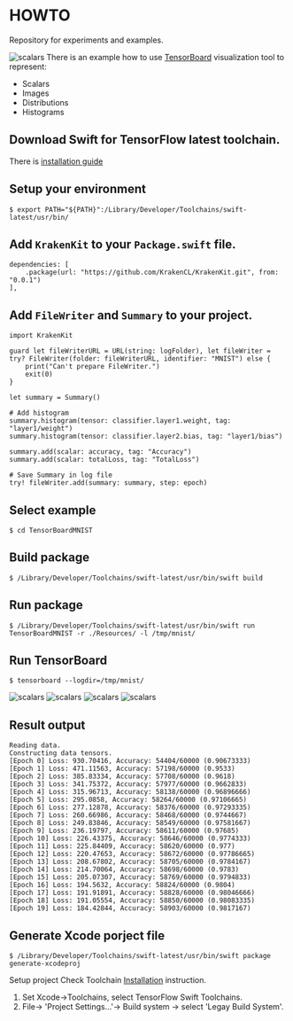 # HOWTO
Repository for experiments and examples.

![scalars](https://raw.githubusercontent.com/KrakenCL/HOWTO/master/docs/scalars.png)
There is an example how to use [TensorBoard](https://www.tensorflow.org/guide/summaries_and_tensorboard) visualization tool to represent:  
* Scalars
* Images
* Distributions
* Histograms

## Download Swift for TensorFlow latest toolchain.
There is [installation guide](https://github.com/tensorflow/swift/blob/master/Installation.md)

## Setup your environment
```
$ export PATH="${PATH}":/Library/Developer/Toolchains/swift-latest/usr/bin/
```

## Add `KrakenKit` to your `Package.swift` file.
```
dependencies: [
    .package(url: "https://github.com/KrakenCL/KrakenKit.git", from: "0.0.1")
],
```

## Add `FileWriter` and `Summary` to your project.
```
import KrakenKit

guard let fileWriterURL = URL(string: logFolder), let fileWriter = try? FileWriter(folder: fileWriterURL, identifier: "MNIST") else {
    print("Can't prepare FileWriter.")
    exit(0)
}

let summary = Summary()

# Add histogram
summary.histogram(tensor: classifier.layer1.weight, tag: "layer1/weight")
summary.histogram(tensor: classifier.layer2.bias, tag: "layer1/bias")

summary.add(scalar: accuracy, tag: "Accuracy")
summary.add(scalar: totalLoss, tag: "TotalLoss")

# Save Summary in log file 
try! fileWriter.add(summary: summary, step: epoch)

```

## Select example
```
$ cd TensorBoardMNIST
```

## Build package 
```
$ /Library/Developer/Toolchains/swift-latest/usr/bin/swift build
```

## Run package
```
$ /Library/Developer/Toolchains/swift-latest/usr/bin/swift run TensorBoardMNIST -r ./Resources/ -l /tmp/mnist/
```

## Run TensorBoard
```
$ tensorboard --logdir=/tmp/mnist/
```
![scalars](https://raw.githubusercontent.com/KrakenCL/HOWTO/master/docs/scalars.png)
![scalars](https://raw.githubusercontent.com/KrakenCL/HOWTO/master/docs/images.png)
![scalars](https://raw.githubusercontent.com/KrakenCL/HOWTO/master/docs/distributions.png)
![scalars](https://raw.githubusercontent.com/KrakenCL/HOWTO/master/docs/histograms.png)

## Result output
```
Reading data.
Constructing data tensors.
[Epoch 0] Loss: 930.70416, Accuracy: 54404/60000 (0.90673333)
[Epoch 1] Loss: 471.11563, Accuracy: 57198/60000 (0.9533)
[Epoch 2] Loss: 385.83334, Accuracy: 57708/60000 (0.9618)
[Epoch 3] Loss: 341.75372, Accuracy: 57977/60000 (0.9662833)
[Epoch 4] Loss: 315.96713, Accuracy: 58138/60000 (0.96896666)
[Epoch 5] Loss: 295.0858, Accuracy: 58264/60000 (0.97106665)
[Epoch 6] Loss: 277.12878, Accuracy: 58376/60000 (0.97293335)
[Epoch 7] Loss: 260.66986, Accuracy: 58468/60000 (0.9744667)
[Epoch 8] Loss: 249.83846, Accuracy: 58549/60000 (0.97581667)
[Epoch 9] Loss: 236.19797, Accuracy: 58611/60000 (0.97685)
[Epoch 10] Loss: 226.43375, Accuracy: 58646/60000 (0.9774333)
[Epoch 11] Loss: 225.84409, Accuracy: 58620/60000 (0.977)
[Epoch 12] Loss: 220.47653, Accuracy: 58672/60000 (0.97786665)
[Epoch 13] Loss: 208.67802, Accuracy: 58705/60000 (0.9784167)
[Epoch 14] Loss: 214.70064, Accuracy: 58698/60000 (0.9783)
[Epoch 15] Loss: 205.07307, Accuracy: 58769/60000 (0.9794833)
[Epoch 16] Loss: 194.5632, Accuracy: 58824/60000 (0.9804)
[Epoch 17] Loss: 191.91891, Accuracy: 58828/60000 (0.98046666)
[Epoch 18] Loss: 191.05554, Accuracy: 58850/60000 (0.98083335)
[Epoch 19] Loss: 184.42844, Accuracy: 58903/60000 (0.9817167)

```

## Generate Xcode porject file 
```
$ /Library/Developer/Toolchains/swift-latest/usr/bin/swift package generate-xcodeproj
```
Setup project 
Check Toolchain [Installation](https://github.com/tensorflow/swift/blob/master/Installation.md) instruction. 
1) Set Xcode->Toolchains,  select TensorFlow Swift  Toolchains.
2) File-> 'Project Settings...'-> Build system -> select 'Legay Build System'.
